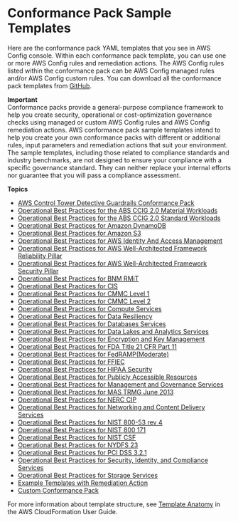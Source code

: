 # Conformance Pack Sample Templates<a name="conformancepack-sample-templates"></a>

Here are the conformance pack YAML templates that you see in AWS Config console\. Within each conformance pack template, you can use one or more AWS Config rules and remediation actions\. The AWS Config rules listed within the conformance pack can be AWS Config managed rules and/or AWS Config custom rules\. You can download all the conformance pack templates from [GitHub](https://github.com/awslabs/aws-config-rules/tree/master/aws-config-conformance-packs)\.

**Important**  
 Conformance packs provide a general\-purpose compliance framework to help you create security, operational or cost\-optimization governance checks using managed or custom AWS Config rules and AWS Config remediation actions\. AWS conformance pack sample templates intend to help you create your own conformance packs with different or additional rules, input parameters and remediation actions that suit your environment\. The sample templates, including those related to compliance standards and industry benchmarks, are not designed to ensure your compliance with a specific governance standard\. They can neither replace your internal efforts nor guarantee that you will pass a compliance assessment\. 

**Topics**
+ [AWS Control Tower Detective Guardrails Conformance Pack](aws-control-tower-detective-guardrails.md)
+ [Operational Best Practices for the ABS CCIG 2\.0 Material Workloads](operational-best-practices-for-ABS-CCIGv2-Material.md)
+ [Operational Best Practices for the ABS CCIG 2\.0 Standard Workloads](operational-best-practices-for-ABS-CCIGv2-Standard.md)
+ [Operational Best Practices for Amazon DynamoDB](operational-best-practices-for-amazon-dynamodb.md)
+ [Operational Best Practices for Amazon S3](operational-best-practices-for-amazon-s3.md)
+ [Operational Best Practices for AWS Identity And Access Management](operational-best-practices-for-aws-identity-and-access-management.md)
+ [Operational Best Practices for AWS Well\-Architected Framework Reliability Pillar](operational-best-practices-for-wa-Reliability-Pillar.md)
+ [Operational Best Practices for AWS Well\-Architected Framework Security Pillar](operational-best-practices-for-wa-Security-Pillar.md)
+ [Operational Best Practices for BNM RMiT](operational-best-practices-for-bnm-rmit.md)
+ [Operational Best Practices for CIS](operational-best-practices-for-cis-conformance-pack.md)
+ [Operational Best Practices for CMMC Level 1](operational-best-practices-for-cmmc_level_1.md)
+ [Operational Best Practices for CMMC Level 2](operational-best-practices-for-cmmc_level_2.md)
+ [Operational Best Practices for Compute Services](operational-best-practices-for-Compute-Services.md)
+ [Operational Best Practices for Data Resiliency](operational-best-practices-for-Data-Resiliency.md)
+ [Operational Best Practices for Databases Services](operational-best-practices-for-Databases-Services.md)
+ [Operational Best Practices for Data Lakes and Analytics Services](operational-best-practices-for-Datalakes-and-Analytics-Services.md)
+ [Operational Best Practices for Encryption and Key Management](operational-best-practices-for-Encryption-and-Keys.md)
+ [Operational Best Practices for FDA Title 21 CFR Part 11](operational-best-practices-for-FDA-21CFR-Part-11.md)
+ [Operational Best Practices for FedRAMP\(Moderate\)](operational-best-practices-for-fedramp.md)
+ [Operational Best Practices for FFIEC](operational-best-practices-for-ffiec.md)
+ [Operational Best Practices for HIPAA Security](operational-best-practices-for-hipaa_security.md)
+ [Operational Best Practices for Publicly Accessible Resources](operational-best-practices-for-Publicly-Accessible-Resources.md)
+ [Operational Best Practices for Management and Governance Services](operational-best-practices-for-Management-and-Governance-Services.md)
+ [Operational Best Practices for MAS TRMG June 2013](operational-best-practices-for-mas_trmg_june2013.md)
+ [Operational Best Practices for NERC CIP](operational-best-practices-for-nerc.md)
+ [Operational Best Practices for Networking and Content Delivery Services](operational-best-practices-for-Networking-and-Content-Delivery-Services.md)
+ [Operational Best Practices for NIST 800\-53 rev 4](operational-best-practices-for-nist-800-53_rev_4.md)
+ [Operational Best Practices for NIST 800 171](operational-best-practices-for-nist_800-171.md)
+ [Operational Best Practices for NIST CSF](operational-best-practices-for-nist-csf.md)
+ [Operational Best Practices for NYDFS 23](operational-best-practices-for-us_nydfs.md)
+ [Operational Best Practices for PCI DSS 3\.2\.1](operational-best-practices-for-pci-dss.md)
+ [Operational Best Practices for Security, Identity, and Compliance Services](operational-best-practices-for-Security-Identity-and-Compliance-Services.md)
+ [Operational Best Practices for Storage Services](operational-best-practices-for-Storage-Services.md)
+ [Example Templates with Remediation Action](templateswithremediation.md)
+ [Custom Conformance Pack](custom-conformance-pack.md)

For more information about template structure, see [Template Anatomy](https://docs.aws.amazon.com/AWSCloudFormation/latest/UserGuide/template-anatomy.html) in the AWS CloudFormation User Guide\.
